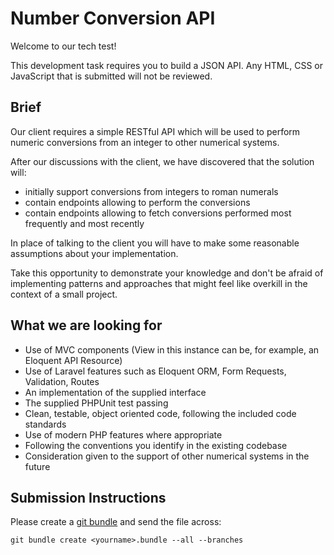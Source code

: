 # Number Conversion API

Welcome to our tech test!

This development task requires you to build a JSON API. Any HTML, CSS or JavaScript that is submitted will not be reviewed.


## Brief

Our client requires a simple RESTful API which will be used to perform numeric conversions from an integer to other numerical systems.

After our discussions with the client, we have discovered that the solution will:
- initially support conversions from integers to roman numerals
- contain endpoints allowing to perform the conversions
- contain endpoints allowing to fetch conversions performed most frequently and most recently

In place of talking to the client you will have to make some reasonable assumptions about your implementation.

Take this opportunity to demonstrate your knowledge and don't be afraid of implementing patterns and approaches that might feel like overkill in the context of a small project.


## What we are looking for

- Use of MVC components (View in this instance can be, for example, an Eloquent API Resource)
- Use of Laravel features such as Eloquent ORM, Form Requests, Validation, Routes
- An implementation of the supplied interface
- The supplied PHPUnit test passing
- Clean, testable, object oriented code, following the included code standards
- Use of modern PHP features where appropriate
- Following the conventions you identify in the existing codebase
- Consideration given to the support of other numerical systems in the future


## Submission Instructions

Please create a [git bundle](https://git-scm.com/docs/git-bundle/) and send the file across:

```shell
git bundle create <yourname>.bundle --all --branches
```
